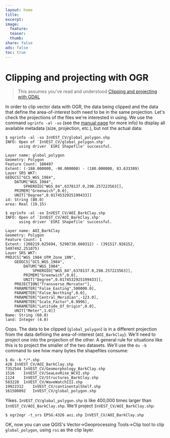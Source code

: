 ```yaml
---
layout: home
title:
excerpt:
image:
  feature:
  teaser:
  thumb:
share: false
ads: false
toc: true
---
```


# Clipping and projecting with OGR

> This assumes you've read and understood [Clipping and projecting with GDAL](./GDAL.html)

In order to clip vector data with OGR, the data being clipped and the data that define the area-of-interest both need to be in the same projection. Let's check the projections of the files we're interested in using. We use the command `ogrinfo -al -so` (see the [manual page](http://www.gdal.org/ogrinfo.html) for more info) to display all available metadata (size, projection, etc.), but not the actual data:

    $ ogrinfo -al -so InVEST_CV/global_polygon.shp
    INFO: Open of `InVEST_CV/global_polygon.shp'
          using driver `ESRI Shapefile' successful.

    Layer name: global_polygon
    Geometry: Polygon
    Feature Count: 180497
    Extent: (-180.000000, -90.000000) - (180.000000, 83.633389)
    Layer SRS WKT:
    GEOGCS["GCS_WGS_1984",
        DATUM["WGS_1984",
            SPHEROID["WGS_84",6378137.0,298.257223563]],
        PRIMEM["Greenwich",0.0],
        UNIT["Degree",0.0174532925199433]]
    id: String (80.0)
    area: Real (19.15)
    
    $ ogrinfo -al -so InVEST_CV/AOI_BarkClay.shp
    INFO: Open of `InVEST_CV/AOI_BarkClay.shp'
          using driver `ESRI Shapefile' successful.

    Layer name: AOI_BarkClay
    Geometry: Polygon
    Feature Count: 1
    Extent: (208219.025694, 5298738.660312) - (391517.926152, 5497492.251075)
    Layer SRS WKT:
    PROJCS["WGS_1984_UTM_Zone_10N",
        GEOGCS["GCS_WGS_1984",
            DATUM["WGS_1984",
                SPHEROID["WGS_84",6378137.0,298.257223563]],
            PRIMEM["Greenwich",0.0],
            UNIT["Degree",0.0174532925199433]],
        PROJECTION["Transverse_Mercator"],
        PARAMETER["False_Easting",500000.0],
        PARAMETER["False_Northing",0.0],
        PARAMETER["Central_Meridian",-123.0],
        PARAMETER["Scale_Factor",0.9996],
        PARAMETER["Latitude_Of_Origin",0.0],
        UNIT["Meter",1.0]]
    Name: String (60.0)
    land: Integer (4.0)

Oops. The data to be clipped (`global_polygon`) is in a different projection from the data defining the area-of-interest (`AOI_BarkClay`). We'll need to project one into the projection of the other. A general rule for situations like this is to project the smaller of the two datasets. We'll use the `du -b` command to see how many bytes the shapefiles consume:

    $ du -b */*.shp
    428	InVEST_CV/AOI_BarkClay.shp
    7352544	InVEST_CV/Geomorphology_BarkClay.shp
    1516	InVEST_CV/SeaLevRise_WCVI.shp
    1124	InVEST_CV/Structures_BarkClay.shp
    583228	InVEST_CV/WaveWatchIII.shp
    19922312	InVEST_CV/continentalShelf.shp
    161500092	InVEST_CV/global_polygon.shp

Yikes. `InVEST_CV/global_polygon.shp` is like 400,000 times larger than `InVEST_CV/AOI_BarkClay.shp`. We'll project `InVEST_CV/AOI_BarkClay.shp`:

    $ ogr2ogr -t_srs EPSG:4326 aoi.shp InVEST_CV/AOI_BarkClay.shp

OK, now you can use QGIS's Vector&rarr;Geoprocessing Tools&rarr;Clip tool to clip `global_polygon`, using `roi` as the clip layer.
